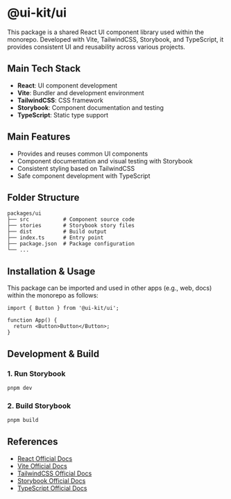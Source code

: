 # @ui-kit/ui

This package is a shared React UI component library used within the monorepo.
Developed with Vite, TailwindCSS, Storybook, and TypeScript, it provides consistent UI and reusability across various projects.

## Main Tech Stack

- **React**: UI component development
- **Vite**: Bundler and development environment
- **TailwindCSS**: CSS framework
- **Storybook**: Component documentation and testing
- **TypeScript**: Static type support

## Main Features

- Provides and reuses common UI components
- Component documentation and visual testing with Storybook
- Consistent styling based on TailwindCSS
- Safe component development with TypeScript

## Folder Structure

```plaintext
packages/ui
├── src           # Component source code
├── stories       # Storybook story files
├── dist          # Build output
├── index.ts      # Entry point
├── package.json  # Package configuration
└── ...
```

## Installation & Usage

This package can be imported and used in other apps (e.g., web, docs) within the monorepo as follows:

```tsx
import { Button } from '@ui-kit/ui';

function App() {
  return <Button>Button</Button>;
}
```

## Development & Build

### 1. Run Storybook

```sh
pnpm dev
```

### 2. Build Storybook

```sh
pnpm build
```

## References

- [React Official Docs](https://react.dev/)
- [Vite Official Docs](https://vitejs.dev/)
- [TailwindCSS Official Docs](https://tailwindcss.com/docs)
- [Storybook Official Docs](https://storybook.js.org/docs/react/get-started/introduction)
- [TypeScript Official Docs](https://www.typescriptlang.org/) 